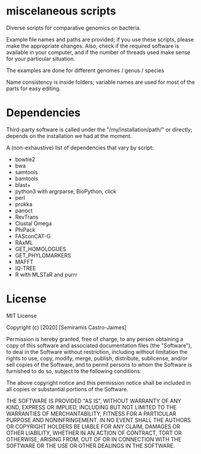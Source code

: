 # miscelaneous scripts
Diverse scripts for comparative genomics on bacteria.

Example file names and paths are provided; if you use these scripts, please make the appropriate changes. Also, check if the required software is available in your computer, and if the number of threads used make sense for your particular situation.

The examples are done for different genomes / genus / species

Name consistency is inside folders; variable names are used for most of the parts for easy editing.


# Dependencies
Third-party software is called under the "/my/installation/path/" or directly; depends on the installation we had at the moment.

A (non-exhaustive) list of dependencies that vary by script:
* bowtie2
* bwa
* samtools
* bamtools
* blast+
* python3 with argrparse, BioPython, click
* perl
* prokka
* panoct
* RevTrans
* Clustal Omega
* PhiPack
* FASconCAT-G
* RAxML
* GET_HOMOLOGUES
* GET_PHYLOMARKERS
* MAFFT
* IQ-TREE
* R with MLSTaR and purrr



# License
MIT License

Copyright (c) [2020] [Semiramis Castro-Jaimes]

Permission is hereby granted, free of charge, to any person obtaining a copy
of this software and associated documentation files (the "Software"), to deal
in the Software without restriction, including without limitation the rights
to use, copy, modify, merge, publish, distribute, sublicense, and/or sell
copies of the Software, and to permit persons to whom the Software is
furnished to do so, subject to the following conditions:

The above copyright notice and this permission notice shall be included in all
copies or substantial portions of the Software.

THE SOFTWARE IS PROVIDED "AS IS", WITHOUT WARRANTY OF ANY KIND, EXPRESS OR
IMPLIED, INCLUDING BUT NOT LIMITED TO THE WARRANTIES OF MERCHANTABILITY,
FITNESS FOR A PARTICULAR PURPOSE AND NONINFRINGEMENT. IN NO EVENT SHALL THE
AUTHORS OR COPYRIGHT HOLDERS BE LIABLE FOR ANY CLAIM, DAMAGES OR OTHER
LIABILITY, WHETHER IN AN ACTION OF CONTRACT, TORT OR OTHERWISE, ARISING FROM,
OUT OF OR IN CONNECTION WITH THE SOFTWARE OR THE USE OR OTHER DEALINGS IN THE
SOFTWARE.
